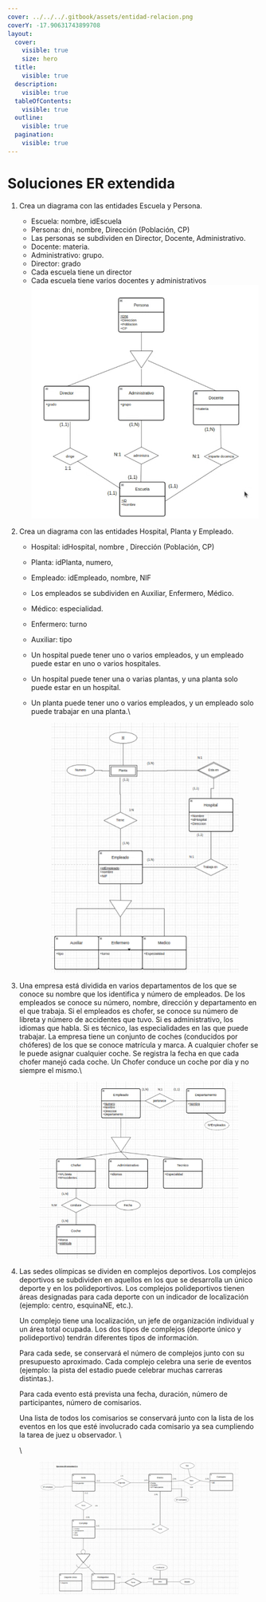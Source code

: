 ```yaml
---
cover: ../../../.gitbook/assets/entidad-relacion.png
coverY: -17.90631743899708
layout:
  cover:
    visible: true
    size: hero
  title:
    visible: true
  description:
    visible: true
  tableOfContents:
    visible: true
  outline:
    visible: true
  pagination:
    visible: true
---
```


# Soluciones ER extendida

1. Crea un diagrama con las entidades Escuela y Persona.
   * Escuela: nombre, idEscuela
   * Persona: dni, nombre, Dirección (Población, CP)&#x20;
   * Las personas se subdividen en Director, Docente, Administrativo.&#x20;
   * Docente: materia.
   * Administrativo: grupo.
   * Director: grado
   * Cada escuela tiene un director
   * Cada escuela tiene varios docentes y administrativos\
     ![](<../../../.gitbook/assets/image (1).png>)
2. Crea un diagrama con las entidades Hospital, Planta y Empleado.
   * Hospital: idHospital, nombre , Dirección (Población, CP)
   * Planta:  idPlanta, numero,
   * Empleado: idEmpleado, nombre, NIF
   * Los empleados se subdividen en Auxiliar, Enfermero, Médico.
   * Médico: especialidad.
   * Enfermero: turno
   * Auxiliar: tipo
   * Un hospital puede tener uno o varios empleados, y un empleado puede estar en uno o varios hospitales.
   * Un hospital puede tener una o varias plantas, y una planta solo puede estar en un hospital.
   *   Un planta puede tener uno o varios empleados, y un empleado solo puede trabajar en una planta.\


       <figure><img src="../../../.gitbook/assets/image.png" alt=""><figcaption></figcaption></figure>
3.  Una empresa está dividida en varios departamentos de los que se conoce su nombre que los identifica y número de empleados. De los empleados se conoce su número, nombre, dirección y departamento en el que trabaja. Si el empleados es chofer, se conoce su número de libreta y número de accidentes que tuvo. Si es administrativo, los idiomas que habla. Si es técnico, las especialidades en las que puede trabajar. La empresa tiene un conjunto de coches (conducidos por chóferes) de los que se conoce matrícula y marca. A cualquier chofer se le puede asignar cualquier coche. Se registra la fecha en que cada chofer manejó cada coche. Un Chofer conduce un coche por día y no siempre el mismo.\


    <figure><img src="../../../.gitbook/assets/image (157).png" alt=""><figcaption></figcaption></figure>
4.  Las sedes olímpicas se dividen en complejos deportivos. Los complejos deportivos se subdividen en aquellos en los que se desarrolla un único deporte y en los polideportivos. Los complejos polideportivos tienen áreas designadas para cada deporte con un indicador de localización (ejemplo: centro, esquinaNE, etc.).&#x20;

    Un complejo tiene una localización, un jefe de organización individual y un área total ocupada. Los dos tipos de complejos (deporte único y polideportivo) tendrán diferentes tipos de información.&#x20;

    Para cada sede, se conservará el número de complejos junto con su presupuesto aproximado. Cada complejo celebra una serie de eventos (ejemplo: la pista del estadio puede celebrar muchas carreras distintas.).&#x20;

    Para cada evento está prevista una fecha, duración, número de participantes, número de comisarios.&#x20;

    Una lista de todos los comisarios se conservará junto con la lista de los eventos en los que esté involucrado cada comisario ya sea cumpliendo la tarea de juez u observador. \


    \


    <figure><img src="../../../.gitbook/assets/image (158).png" alt=""><figcaption></figcaption></figure>
